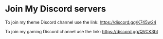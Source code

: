 # Join My Discord servers

To join my theme Discord channel use the link: https://discord.gg/K745w24

To join my gaming Discord channel use the link: https://discord.gg/QVCK3bt
